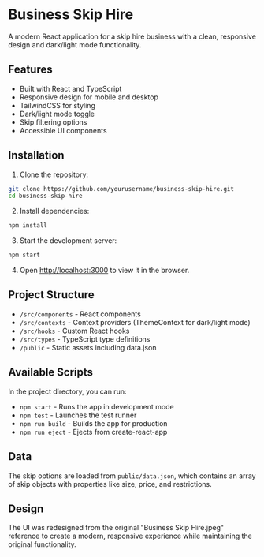 # Business Skip Hire

A modern React application for a skip hire business with a clean, responsive design and dark/light mode functionality.

## Features

- Built with React and TypeScript
- Responsive design for mobile and desktop
- TailwindCSS for styling
- Dark/light mode toggle
- Skip filtering options
- Accessible UI components

## Installation

1. Clone the repository:

```bash
git clone https://github.com/yourusername/business-skip-hire.git
cd business-skip-hire
```

2. Install dependencies:

```bash
npm install
```

3. Start the development server:

```bash
npm start
```

4. Open [http://localhost:3000](http://localhost:3000) to view it in the browser.

## Project Structure

- `/src/components` - React components
- `/src/contexts` - Context providers (ThemeContext for dark/light mode)
- `/src/hooks` - Custom React hooks
- `/src/types` - TypeScript type definitions
- `/public` - Static assets including data.json

## Available Scripts

In the project directory, you can run:

- `npm start` - Runs the app in development mode
- `npm test` - Launches the test runner
- `npm run build` - Builds the app for production
- `npm run eject` - Ejects from create-react-app

## Data

The skip options are loaded from `public/data.json`, which contains an array of skip objects with properties like size, price, and restrictions.

## Design

The UI was redesigned from the original "Business Skip Hire.jpeg" reference to create a modern, responsive experience while maintaining the original functionality.
